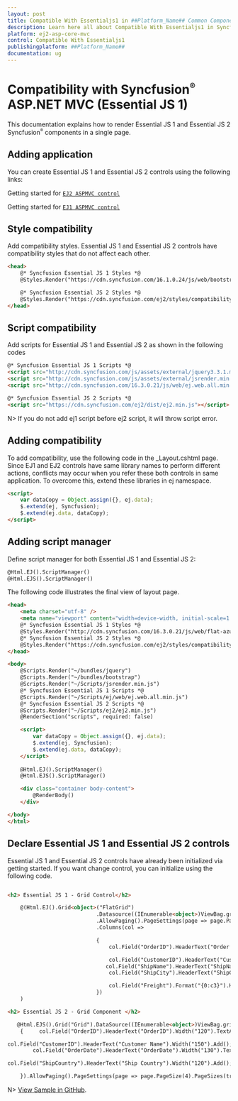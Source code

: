 ```yaml
---
layout: post
title: Compatible With Essentialjs1 in ##Platform_Name## Common Component
description: Learn here all about Compatible With Essentialjs1 in Syncfusion ##Platform_Name## Common component of Syncfusion Essential JS 2 and more.
platform: ej2-asp-core-mvc
control: Compatible With Essentialjs1
publishingplatform: ##Platform_Name##
documentation: ug
---
```


# Compatibility with Syncfusion<sup style="font-size:70%">&reg;</sup> ASP.NET MVC (Essential JS 1)

This documentation explains how to render  Essential JS 1 and Essential JS 2 Syncfusion<sup style="font-size:70%">&reg;</sup> components in a single page.

## Adding application

You can create Essential JS 1 and Essential JS 2 controls using the following links:

Getting started for [`EJ2 ASPMVC control`](https://ej2.syncfusion.com/aspnetmvc/documentation/grid/getting-started-mvc/)

Getting started for [`EJ1 ASPMVC control`](https://help.syncfusion.com/aspnetmvc/grid/getting-started)

## Style compatibility

Add compatibility styles. Essential JS 1 and Essential JS 2 controls have compatibility styles that do not affect each other.

```html
<head>
    @* Syncfusion Essential JS 1 Styles *@
    @Styles.Render("https://cdn.syncfusion.com/16.1.0.24/js/web/bootstrap-theme/ej.web.all.compatibility.min.css")

    @* Syncfusion Essential JS 2 Styles *@
    @Styles.Render("https://cdn.syncfusion.com/ej2/styles/compatibility/material.css")
</head>
```

## Script compatibility

Add scripts for Essential JS 1 and Essential JS 2 as shown in the following codes

```html
@* Syncfusion Essential JS 1 Scripts *@
<script src="http://cdn.syncfusion.com/js/assets/external/jquery3.3.1.min.js"></script>
<script src="http://cdn.syncfusion.com/js/assets/external/jsrender.min.js"></script>
<script src="http://cdn.syncfusion.com/16.3.0.21/js/web/ej.web.all.min.js"></script>

@* Syncfusion Essential JS 2 Scripts *@
<script src="https://cdn.syncfusion.com/ej2/dist/ej2.min.js"></script>
```

N> If you do not add ej1 script before ej2 script, it will throw script error.

## Adding compatibility

To add compatibility, use the following code in the _Layout.cshtml page. Since EJ1 and EJ2 controls have same library names to perform different actions, conflicts may occur when you refer these both controls in same application. To overcome this, extend these libraries in ej namespace.

```html
<script>
    var dataCopy = Object.assign({}, ej.data);
    $.extend(ej, Syncfusion);
    $.extend(ej.data, dataCopy);
</script>
```

## Adding script manager

Define script manager for both Essential JS 1 and Essential JS 2:

```html
@Html.EJ().ScriptManager()
@Html.EJS().ScriptManager()
```

The following code illustrates the final view of layout page.

```html
<head>
    <meta charset="utf-8" />
    <meta name="viewport" content="width=device-width, initial-scale=1.0">
    @* Syncfusion Essential JS 1 Styles *@
    @Styles.Render("http://cdn.syncfusion.com/16.3.0.21/js/web/flat-azure/ej.web.all.min.css")
    @* Syncfusion Essential JS 2 Styles *@
    @Styles.Render("https://cdn.syncfusion.com/ej2/styles/compatibility/material.css")
</head>

<body>
    @Scripts.Render("~/bundles/jquery")
    @Scripts.Render("~/bundles/bootstrap")
    @Scripts.Render("~/Scripts/jsrender.min.js")
    @* Syncfusion Essential JS 1 Scripts *@
    @Scripts.Render("~/Scripts/ej/web/ej.web.all.min.js")
    @* Syncfusion Essential JS 2 Scripts *@
    @Scripts.Render("~/Scripts/ej2/ej2.min.js")
    @RenderSection("scripts", required: false)

    <script>
        var dataCopy = Object.assign({}, ej.data);
        $.extend(ej, Syncfusion);
        $.extend(ej.data, dataCopy);
    </script>
     
    @Html.EJ().ScriptManager()
    @Html.EJS().ScriptManager()

    <div class="container body-content">
        @RenderBody()
    </div>

</body>
</html>
```

## Declare Essential JS 1 and Essential JS 2 controls

Essential JS 1 and Essential JS 2 controls have already been initialized via getting started. If you want change control, you can initialize using the following code.

```html

<h2> Essential JS 1 - Grid Control</h2>

    @(Html.EJ().Grid<object>("FlatGrid")
                            .Datasource((IEnumerable<object>)ViewBag.gridData)
                            .AllowPaging().PageSettings(page => page.PageSize(4))
                            .Columns(col =>

                            {
                                col.Field("OrderID").HeaderText("Order ID").TextAlign(TextAlign.Right).Width(75).Add();

                                col.Field("CustomerID").HeaderText("CustomerID").Width(80).Add();
                               col.Field("ShipName").HeaderText("ShipName").Width(100).Add();
                                col.Field("ShipCity").HeaderText("ShipCity").Width(100).Add();

                                col.Field("Freight").Format("{0:c3}").HeaderText("Freight").Width(80).TextAlign(TextAlign.Right).Add();
                            })
    )

<h2> Essential JS 2 - Grid Component </h2>

   @Html.EJS().Grid("Grid").DataSource((IEnumerable<object>)ViewBag.gridData).Columns(col =>
    {     col.Field("OrderID").HeaderText("OrderID").Width("120").TextAlign(Syncfusion.EJ2.Grids.TextAlign.Right).Add();

col.Field("CustomerID").HeaderText("Customer Name").Width("150").Add();
        col.Field("OrderDate").HeaderText("OrderDate").Width("130").TextAlign(Syncfusion.EJ2.Grids.TextAlign.Right).Format("yMd").Add();

col.Field("ShipCountry").HeaderText("Ship Country").Width("120").Add();

    }).AllowPaging().PageSettings(page => page.PageSize(4).PageSizes(true)).Render()

```
N> [View Sample in GitHub](https://github.com/SyncfusionExamples/ej2-aspmvc-ej1compatibility).

